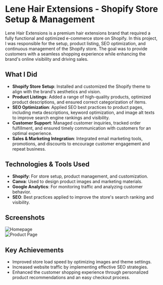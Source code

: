 # Lene Hair Extensions - Shopify Store Setup & Management

Lene Hair Extensions is a premium hair extensions brand that required a fully functional and optimized e-commerce store on Shopify. In this project, I was responsible for the setup, product listing, SEO optimization, and continuous management of the Shopify store. The goal was to provide customers with a seamless shopping experience while enhancing the brand's online visibility and driving sales.

## What I Did
- **Shopify Store Setup**: Installed and customized the Shopify theme to align with the brand's aesthetics and vision.
- **Product Listings**: Added a range of high-quality products, optimized product descriptions, and ensured correct categorization of items.
- **SEO Optimization**: Applied SEO best practices to product pages, including meta descriptions, keyword optimization, and image alt texts to improve search engine rankings and visibility.
- **Customer Support**: Managed customer inquiries, tracked order fulfillment, and ensured timely communication with customers for an optimal experience.
- **Sales & Marketing Integration**: Integrated email marketing tools, promotions, and discounts to encourage customer engagement and repeat business.

## Technologies & Tools Used
- **Shopify**: For store setup, product management, and customization.
- **Canva**: Used to design product images and marketing materials.
- **Google Analytics**: For monitoring traffic and analyzing customer behavior.
- **SEO**: Best practices applied to improve the store's search ranking and visibility.
  
## Screenshots
![Homepage](https://lenehairextensions.com/)  
![Product Page](https://lenehairextensions.com/collections/shop)

## Key Achievements
- Improved store load speed by optimizing images and theme settings.
- Increased website traffic by implementing effective SEO strategies.
- Enhanced the customer shopping experience through personalized product recommendations and an easy checkout process.


